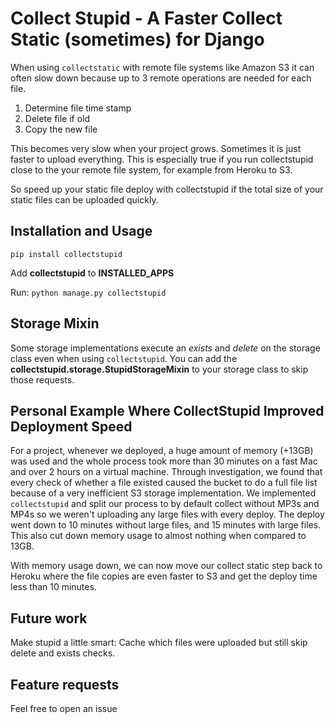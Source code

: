 # Collect Stupid - A Faster Collect Static (sometimes) for Django

When using `collectstatic` with remote file systems like Amazon S3 it can often
slow down because up to 3 remote operations are needed for each file.

1. Determine file time stamp
2. Delete file if old
3. Copy the new file

This becomes very slow when your project grows. Sometimes 
it is just faster to upload everything. This is especially true if you
run collectstupid close to the your remote file system, for example from
Heroku to S3.

So speed up your static file deploy with collectstupid if the total size 
of your static files can be uploaded quickly.

## Installation and Usage

`pip install collectstupid`

Add **collectstupid** to **INSTALLED_APPS**

Run: `python manage.py collectstupid`

## Storage Mixin

Some storage implementations execute an *exists* and *delete* on the storage
class even when using `collectstupid`. You can add the 
**collectstupid.storage.StupidStorageMixin** to your storage class to skip 
those requests.

## Personal Example Where CollectStupid Improved Deployment Speed

For a project, whenever we deployed, a huge amount of memory (+13GB) was used 
and the whole process took more than 30 minutes on a fast Mac and over 2 hours 
on a virtual machine. Through investigation, we found that every check of 
whether a file existed caused the bucket to do a full file list because of a
very inefficient S3 storage implementation. We implemented `collectstupid` and
split our process to by default collect without MP3s and MP4s so we weren't 
uploading any large files with every deploy. The deploy went down to 10 minutes 
without large files, and 15 minutes with large files. This also cut down memory 
usage to almost nothing when compared to 13GB.

With memory usage down, we can now move our collect static step back to Heroku
where the file copies are even faster to S3 and get the deploy time less
than 10 minutes.

## Future work

Make stupid a little smart: Cache which files were uploaded but still skip 
delete and exists checks.

## Feature requests

Feel free to open an issue
